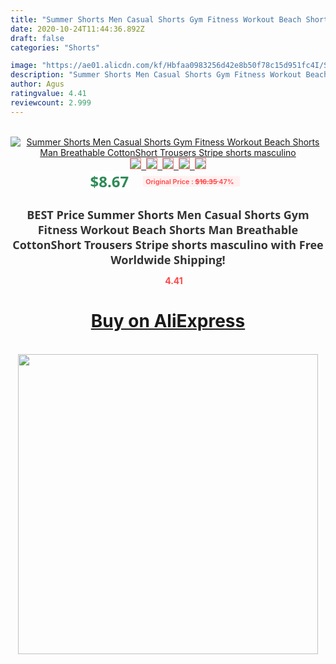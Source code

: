 ```yaml
---
title: "Summer Shorts Men Casual Shorts Gym Fitness Workout Beach Shorts Man Breathable CottonShort Trousers Stripe shorts masculino"
date: 2020-10-24T11:44:36.892Z
draft: false
categories: "Shorts"

image: "https://ae01.alicdn.com/kf/Hbfaa0983256d42e8b50f78c15d951fc4I/Summer-Shorts-Men-Casual-Shorts-Gym-Fitness-Workout-Beach-Shorts-Man-Breathable-CottonShort-Trousers-Stripe-shorts.jpg"
description: "Summer Shorts Men Casual Shorts Gym Fitness Workout Beach Shorts Man Breathable CottonShort Trousers Stripe shorts masculino"
author: Agus
ratingvalue: 4.41
reviewcount: 2.999
---
```

<br>
<div style="text-align: center;">
<a href="https://s.click.aliexpress.com/e/_A5T1Ff" target="_blank" rel="nofollow noopener noreferrer"><img alt="Summer Shorts Men Casual Shorts Gym Fitness Workout Beach Shorts Man Breathable CottonShort Trousers Stripe shorts masculino" class="magnifier-image" src="https://ae01.alicdn.com/kf/Hbfaa0983256d42e8b50f78c15d951fc4I/Summer-Shorts-Men-Casual-Shorts-Gym-Fitness-Workout-Beach-Shorts-Man-Breathable-CottonShort-Trousers-Stripe-shorts.jpg_640x640.jpg">
<br>
<img style="border:1px solid salmon" src="https://ae01.alicdn.com/kf/Hbfaa0983256d42e8b50f78c15d951fc4I/Summer-Shorts-Men-Casual-Shorts-Gym-Fitness-Workout-Beach-Shorts-Man-Breathable-CottonShort-Trousers-Stripe-shorts.jpg_120x120.jpg">&nbsp;&nbsp;<img style="border:1px solid salmon" src="https://ae01.alicdn.com/kf/H4abf00970e92465fbab8b5b678c2f304e/Summer-Shorts-Men-Casual-Shorts-Gym-Fitness-Workout-Beach-Shorts-Man-Breathable-CottonShort-Trousers-Stripe-shorts.jpg_120x120.jpg">&nbsp;&nbsp;<img style="border:1px solid salmon" src="https://ae01.alicdn.com/kf/H15338c26262e4ace92c3bc578052b208W/Summer-Shorts-Men-Casual-Shorts-Gym-Fitness-Workout-Beach-Shorts-Man-Breathable-CottonShort-Trousers-Stripe-shorts.jpg_120x120.jpg">&nbsp;&nbsp;<img style="border:1px solid salmon" src="https://ae01.alicdn.com/kf/Hbe98bba391824182952022e460a1d5322/Summer-Shorts-Men-Casual-Shorts-Gym-Fitness-Workout-Beach-Shorts-Man-Breathable-CottonShort-Trousers-Stripe-shorts.jpg_120x120.jpg">&nbsp;&nbsp;<img style="border:1px solid salmon" src="https://ae01.alicdn.com/kf/H34231f8da9a7401e961f940b1dc3ec5cD/Summer-Shorts-Men-Casual-Shorts-Gym-Fitness-Workout-Beach-Shorts-Man-Breathable-CottonShort-Trousers-Stripe-shorts.jpg_120x120.jpg"></a></div><br0>
<div style="text-align: center;"><span style="background-color: white; border: 0px; box-sizing: border-box; color: seagreen; display: inline-block; font-family: &quot;open sans&quot; , &quot;arial&quot; , &quot;helvetica&quot; , sans-serif , &quot;heiti&quot;; font-size: 24px; font-stretch: inherit; font-weight: 700; line-height: inherit; margin: 0px 10px 0px 0px; padding: 0px; vertical-align: middle;">$8.67 </span>
<span style="background: rgb(255 , 241 , 241); border-radius: 3px; border: 0px; box-sizing: border-box; color: #ff4747; display: inline-block; font-family: inherit; font-size: 12px; font-stretch: inherit; font-style: inherit; font-variant: inherit; font-weight: 600; line-height: inherit; margin: 0px; padding: 2px 5px; transform: scale(0.9); vertical-align: middle;">Original Price : <b style="text-decoration: line-through;">$16.35 </b> 47%&nbsp;&nbsp;</span></div>
<h1 style="color: #333333; display: inline-block; font-family: &quot;open sans&quot; , &quot;arial&quot; , &quot;helvetica&quot; , sans-serif , &quot;heiti&quot;; font-size: 18px; font-stretch: inherit; font-weight: 700; text-align: center;">BEST Price Summer Shorts Men Casual Shorts Gym Fitness Workout Beach Shorts Man Breathable CottonShort Trousers Stripe shorts masculino with Free Worldwide Shipping!</h1>
<div style="color: #ff4747; text-align: center;">
<img src="https://4.bp.blogspot.com/-M0ZcTcb-5uY/XleCXlxnR4I/AAAAAAAAAEc/OrjgMkXV1oMQFaCRZj5HQwOCBcu3w1FegCPcBGAYYCw/s1600/star.png" style="height: 15px;">&nbsp;<b>4.41</b></div>
<div class="button_cont" align="center"><a class="buynow_a" href="https://s.click.aliexpress.com/e/_A5T1Ff" target="_blank" rel="nofollow noopener noreferrer"><H1>Buy on AliExpress</H1></a></div><br>
<div class="separator" style="clear: both; text-align: center;">
<img src="https://lh3.googleusercontent.com/-pTy5HemUv9M/XlePHvY0dAI/AAAAAAAAAE4/0nX5iRUoIWY8eMW9Dpxeirr157OZliDIgCLcBGAsYHQ/s1600/badge.gif" width="480">
</div>
